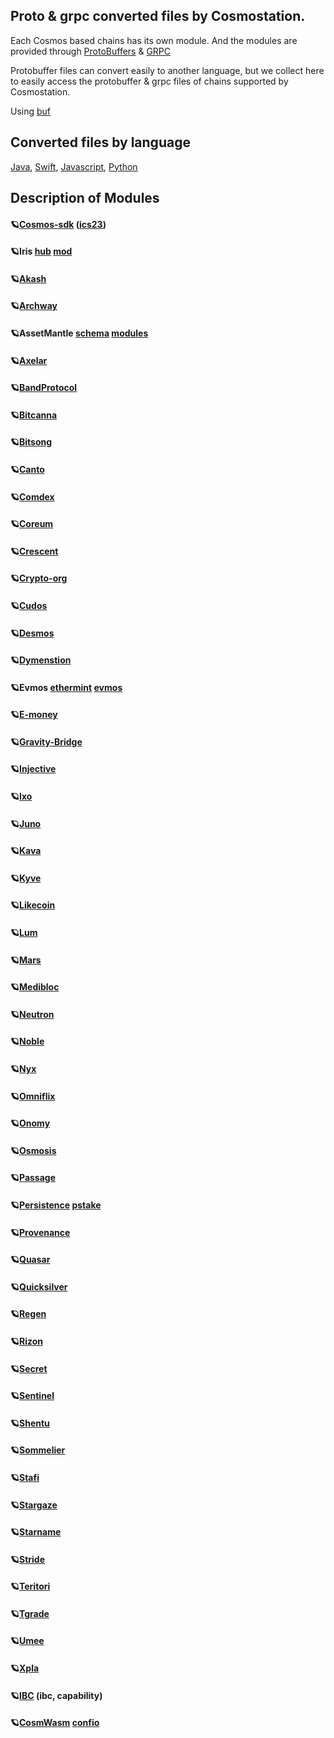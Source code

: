## Proto & grpc converted files by Cosmostation.

Each Cosmos based chains has its own module. And the modules are provided through [ProtoBuffers](https://github.com/protocolbuffers) & [GRPC](https://github.com/grpc)

Protobuffer files can convert easily to another language, but we collect here to easily access the protobuffer & grpc files of chains supported by Cosmostation.

Using [buf](https://github.com/bufbuild) 



## Converted files by language
[Java](https://github.com/cosmostation/proto_convert/tree/main/gen/java), [Swift](https://github.com/cosmos/cosmos-sdk/tree/main/proto), [Javascript](https://github.com/cosmostation/proto_convert/tree/main/gen/js), [Python](https://github.com/cosmostation/proto_convert/tree/main/gen/python) 



## Description of Modules
 #### 🪐[Cosmos-sdk](https://github.com/cosmos/cosmos-sdk/tree/main/proto) ([ics23](https://github.com/cosmos/ics23/blob/master/proto/cosmos/ics23/v1/proofs.proto))


 #### 🪐Iris [hub](https://github.com/irisnet/irishub/tree/master/proto)  [mod](https://github.com/irisnet/irismod/tree/main/proto)


 #### 🪐[Akash](https://github.com/akash-network/akash-api/tree/main/proto)
 
 
 #### 🪐[Archway](https://github.com/archway-network/archway/tree/main/proto)

 
 #### 🪐AssetMantle [schema](https://github.com/AssetMantle/schema/tree/master/proto)  [modules](https://github.com/AssetMantle/modules/tree/master/proto)


 #### 🪐[Axelar](https://github.com/axelarnetwork/axelar-core/tree/main/proto)


 #### 🪐[BandProtocol](https://github.com/bandprotocol/chain/tree/master/proto)


 #### 🪐[Bitcanna](https://github.com/BitCannaGlobal/bcna/tree/main/proto)


 #### 🪐[Bitsong](https://github.com/bitsongofficial/go-bitsong/tree/main/proto)


 #### 🪐[Canto](https://github.com/Canto-Network/Canto/tree/main/proto)


 #### 🪐[Comdex](https://github.com/comdex-official/comdex/tree/development/proto)


 #### 🪐[Coreum](https://github.com/CoreumFoundation/coreum/tree/master/proto)


 #### 🪐[Crescent](https://github.com/crescent-network/crescent/tree/main/proto)


 #### 🪐[Crypto-org](https://github.com/crypto-org-chain/chain-main/tree/master/proto)


 #### 🪐[Cudos](https://github.com/CudoVentures/cudos-node/tree/cudos-master/proto)


 #### 🪐[Desmos](https://github.com/desmos-labs/desmos/tree/master/proto)
 
 
 #### 🪐[Dymenstion](https://github.com/dymensionxyz/dymension/tree/main/proto)


 #### 🪐Evmos [ethermint](https://github.com/evmos/evmos/tree/main/proto/ethermint)  [evmos](https://github.com/evmos/evmos/tree/main/proto/evmos)


 #### 🪐[E-money](https://github.com/e-money/em-ledger)


 #### 🪐[Gravity-Bridge](https://github.com/Gravity-Bridge/Gravity-Bridge/tree/main/module/proto)


 #### 🪐[Injective](https://github.com/InjectiveLabs/sdk-go/tree/master/proto)


 #### 🪐[Ixo](https://github.com/ixofoundation/ixo-blockchain/tree/main/proto)


 #### 🪐[Juno](https://github.com/CosmosContracts/juno/tree/main/proto)


 #### 🪐[Kava](https://github.com/Kava-Labs/kava/tree/master/proto)


 #### 🪐[Kyve](https://github.com/KYVENetwork/chain/tree/main/proto)


 #### 🪐[Likecoin](https://github.com/likecoin/likecoin-chain/tree/master/proto)


 #### 🪐[Lum](https://github.com/lum-network/chain/tree/master/proto)


 #### 🪐[Mars](https://github.com/mars-protocol/hub/tree/main/proto)


 #### 🪐[Medibloc](https://github.com/medibloc/panacea-core/tree/main/proto)


 #### 🪐[Neutron](https://github.com/neutron-org/neutron/tree/main/proto)


 #### 🪐[Noble](https://github.com/strangelove-ventures/noble/tree/main/proto)


 #### 🪐[Nyx](https://github.com/nymtech/nyxd/tree/release/v0.31.1/proto)


 #### 🪐[Omniflix](https://github.com/OmniFlix/omniflixhub/tree/main/proto)


 #### 🪐[Onomy](https://github.com/onomyprotocol/onomy/tree/main/proto)


 #### 🪐[Osmosis](https://github.com/osmosis-labs/osmosis/tree/main/proto)


 #### 🪐[Passage](https://github.com/envadiv/Passage3D/tree/main/proto)


 #### 🪐[Persistence](https://github.com/persistenceOne/persistence-sdk/tree/master/proto)  [pstake](https://github.com/persistenceOne/pstake-native/tree/main/proto)


 #### 🪐[Provenance](https://github.com/provenance-io/provenance/tree/main/proto)


 #### 🪐[Quasar](https://github.com/quasar-finance/quasar-preview/tree/main/proto)


 #### 🪐[Quicksilver](https://github.com/ingenuity-build/quicksilver/tree/develop/proto)


 #### 🪐[Regen](https://github.com/regen-network/regen-ledger/tree/main/proto)


 #### 🪐[Rizon](https://github.com/rizon-world/rizon/tree/master/proto)


 #### 🪐[Secret](https://github.com/scrtlabs/SecretNetwork/tree/master/proto)


 #### 🪐[Sentinel](https://github.com/sentinel-official/hub/tree/development/proto)


 #### 🪐[Shentu](https://github.com/shentufoundation/shentu/tree/master/proto)


 #### 🪐[Sommelier](https://github.com/PeggyJV/sommelier/tree/main/proto)


 #### 🪐[Stafi](https://github.com/stafihub/stafihub/tree/main/proto)


 #### 🪐[Stargaze](https://github.com/public-awesome/stargaze/tree/main/proto)


 #### 🪐[Starname](https://github.com/iov-one/starnamed/tree/main/proto)


 #### 🪐[Stride](https://github.com/Stride-Labs/stride/tree/main/proto)


 #### 🪐[Teritori](https://github.com/TERITORI/teritori-chain/tree/main/proto)


 #### 🪐[Tgrade](https://github.com/confio/tgrade/tree/main/proto)


 #### 🪐[Umee](https://github.com/umee-network/umee/tree/main/proto)


 #### 🪐[Xpla](https://github.com/xpladev/xpla/tree/main/proto)


 #### 🪐[IBC](https://github.com/cosmos/ibc-go/tree/main/proto) (ibc, capability)


 #### 🪐[CosmWasm](https://github.com/CosmWasm/wasmd/tree/main/proto) [confio](https://github.com/confio/tgrade/tree/main/third_party/proto/cosmwasm)

